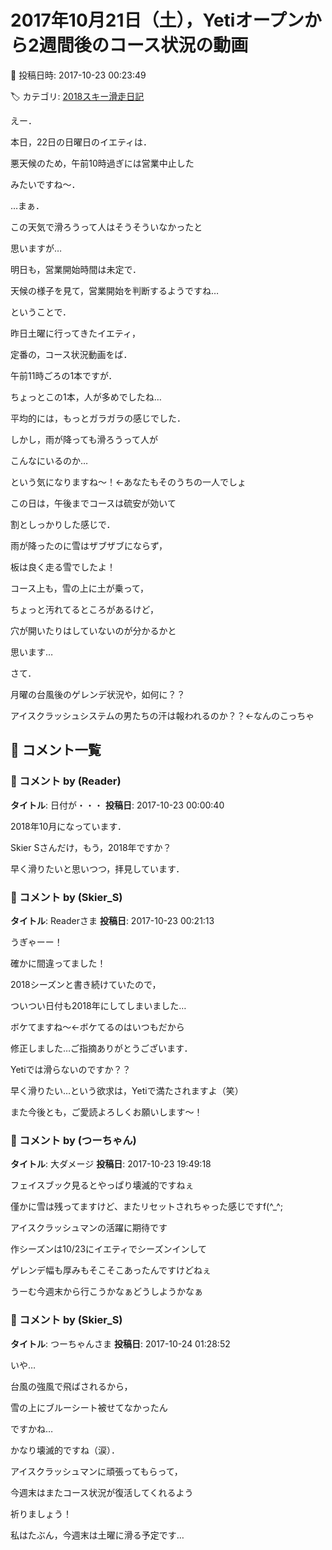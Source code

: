 # 2017年10月21日（土），Yetiオープンから2週間後のコース状況の動画

📅 投稿日時: 2017-10-23 00:23:49

🏷️ カテゴリ: [2018スキー滑走日記](c11b88dc181f34079ab41db74a3587646.md)

えー．


本日，22日の日曜日のイエティは．


悪天候のため，午前10時過ぎには営業中止した


みたいですね～．


…まぁ．


この天気で滑ろうって人はそうそういなかったと


思いますが…





明日も，営業開始時間は未定で．


天候の様子を見て，営業開始を判断するようですね…





ということで．


昨日土曜に行ってきたイエティ，


定番の，コース状況動画をば．





午前11時ごろの1本ですが．


ちょっとこの1本，人が多めでしたね…


平均的には，もっとガラガラの感じでした．





しかし，雨が降っても滑ろうって人が


こんなにいるのか…


という気になりますね～！←あなたもそのうちの一人でしょ





この日は，午後までコースは硫安が効いて


割としっかりした感じで．


雨が降ったのに雪はザブザブにならず，


板は良く走る雪でしたよ！


コース上も，雪の上に土が乗って，


ちょっと汚れてるところがあるけど，


穴が開いたりはしていないのが分かるかと


思います…





さて．


月曜の台風後のゲレンデ状況や，如何に？？


アイスクラッシュシステムの男たちの汗は報われるのか？？←なんのこっちゃ

## 💬 コメント一覧

### 💬 コメント by (Reader)
**タイトル**: 日付が・・・
**投稿日**: 2017-10-23 00:00:40

2018年10月になっています．

Skier Sさんだけ，もう，2018年ですか？



早く滑りたいと思いつつ，拝見しています．

### 💬 コメント by (Skier_S)
**タイトル**: Readerさま
**投稿日**: 2017-10-23 00:21:13

うぎゃーー！

確かに間違ってました！



2018シーズンと書き続けていたので，

ついつい日付も2018年にしてしまいました…

ボケてますね～←ボケてるのはいつもだから



修正しました…ご指摘ありがとうございます．



Yetiでは滑らないのですか？？

早く滑りたい…という欲求は，Yetiで満たされますよ（笑）



また今後とも，ご愛読よろしくお願いします～！

### 💬 コメント by (つーちゃん)
**タイトル**: 大ダメージ
**投稿日**: 2017-10-23 19:49:18

フェイスブック見るとやっぱり壊滅的ですねぇ

僅かに雪は残ってますけど、またリセットされちゃった感じですf(^_^;

アイスクラッシュマンの活躍に期待です



作シーズンは10/23にイエティでシーズンインして

ゲレンデ幅も厚みもそこそこあったんですけどねぇ

うーむ今週末から行こうかなぁどうしようかなぁ

### 💬 コメント by (Skier_S)
**タイトル**: つーちゃんさま
**投稿日**: 2017-10-24 01:28:52

いや…

台風の強風で飛ばされるから，

雪の上にブルーシート被せてなかったん

ですかね…

かなり壊滅的ですね（涙）．



アイスクラッシュマンに頑張ってもらって，

今週末はまたコース状況が復活してくれるよう

祈りましょう！

私はたぶん，今週末は土曜に滑る予定です…


